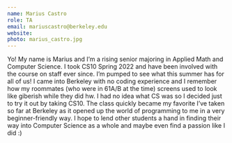 ```yaml
---
name: Marius Castro
role: TA
email: mariuscastro@berkeley.edu
website:
photo: marius_castro.jpg
---
```

Yo! My name is Marius and I’m a rising senior majoring in Applied Math and Computer Science. I took CS10 Spring 2022 and have been involved with the course on staff ever since. I’m pumped to see what this summer has for all of us! I came into Berkeley with no coding experience and I remember how my roommates (who were in 61A/B at the time) screens used to look like giberish while they did hw. I had no idea what CS was so I decided just to try it out by taking CS10. The class quickly became my favorite I’ve taken so far at Berkeley as it opened up the world of programming to me in a very beginner-friendly way. I hope to lend other students a hand in finding their way into Computer Science as a whole and maybe even find a passion like I did :)
